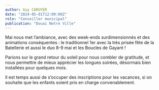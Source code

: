 ```yaml
---
author: Guy CARUYER
date: "2024-05-01T12:00:00Z"
role: "Conseiller municipal"
publication: "Douai Notre Ville"
---
```


Mai nous met l’ambiance, avec des week-ends surdimensionnés et des animations conséquentes : le traditionnel 1er avec la très prisée fête de la Batellerie et aussi le duo 8-9 mai et les Boucles de Gayant !

Parions sur le grand retour du soleil pour nous combler de gratitude, et nous permettre de mieux apprécier les longues soirées, désormais bien installées pour quelques mois.

Il est temps aussi de s’occuper des inscriptions pour les vacances, si on souhaite que les enfants soient pris en charge convenablement.

